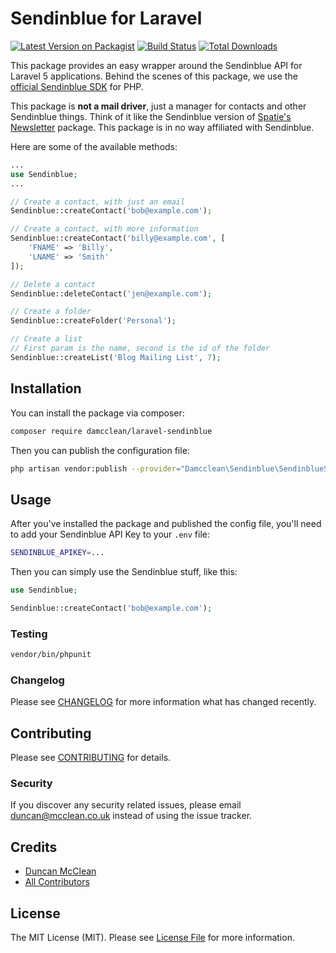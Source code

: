 # Sendinblue for Laravel

[![Latest Version on Packagist](https://img.shields.io/packagist/v/damcclean/laravel-sendinblue.svg?style=flat-square)](https://packagist.org/packages/damcclean/laravel-sendinblue)
[![Build Status](https://img.shields.io/travis/damcclean/laravel-sendinblue/master.svg?style=flat-square)](https://travis-ci.org/damcclean/laravel-sendinblue)
[![Total Downloads](https://img.shields.io/packagist/dt/damcclean/laravel-sendinblue.svg?style=flat-square)](https://packagist.org/packages/damcclean/laravel-sendinblue)

This package provides an easy wrapper around the Sendinblue API for Laravel 5 applications. Behind the scenes of this package, we use the [official Sendinblue SDK](https://github.com/sendinblue/APIv3-php-library/tree/master/docs/Api) for PHP.

This package is **not a mail driver**, just a manager for contacts and other Sendinblue things. Think of it like the Sendinblue version of [Spatie's Newsletter](https://github.com/spatie/laravel-newsletter) package. This package is in no way affiliated with Sendinblue.

Here are some of the available methods:

```php
...
use Sendinblue;
...

// Create a contact, with just an email
Sendinblue::createContact('bob@example.com');

// Create a contact, with more information
Sendinblue::createContact('billy@example.com', [
    'FNAME' => 'Billy',
    'LNAME' => 'Smith'
]);

// Delete a contact
Sendinblue::deleteContact('jen@example.com');

// Create a folder
Sendinblue::createFolder('Personal');

// Create a list
// First param is the name, second is the id of the folder
Sendinblue::createList('Blog Mailing List', 7);
```

## Installation

You can install the package via composer:

```bash
composer require damcclean/laravel-sendinblue
```

Then you can publish the configuration file:

```bash
php artisan vendor:publish --provider="Damcclean\Sendinblue\SendinblueServiceProvider"
```

## Usage

After you've installed the package and published the config file, you'll need to add your Sendinblue API Key to your `.env` file:

```bash
SENDINBLUE_APIKEY=...
```

Then you can simply use the Sendinblue stuff, like this:

``` php
use Sendinblue;

Sendinblue::createContact('bob@example.com');
```

### Testing

``` bash
vendor/bin/phpunit
```

### Changelog

Please see [CHANGELOG](CHANGELOG.md) for more information what has changed recently.

## Contributing

Please see [CONTRIBUTING](CONTRIBUTING.md) for details.

### Security

If you discover any security related issues, please email duncan@mcclean.co.uk instead of using the issue tracker.

## Credits

- [Duncan McClean](https://github.com/damcclean)
- [All Contributors](../../contributors)

## License

The MIT License (MIT). Please see [License File](LICENSE.md) for more information.